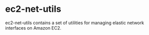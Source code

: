 # ec2-net-utils
ec2-net-utils contains a set of utilities for managing elastic network interfaces on Amazon EC2.
